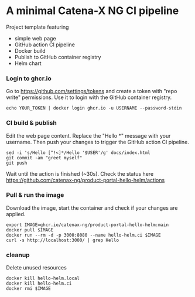 # A minimal Catena-X NG CI pipeline

Project template featuring
- simple web page
- GitHub action CI pipeline
- Docker build
- Publish to GitHub container registry
- Helm chart


### Login to ghcr.io

Go to https://github.com/settings/tokens and create a token with "repo write" permissions.
Use it to login with the GitHub container registry.

    echo YOUR_TOKEN | docker login ghcr.io -u USERNAME --password-stdin


### CI build & publish

Edit the web page content. Replace the "Hello *" message with your username.
Then push your changes to trigger the GitHub action CI pipeline.

    sed -i 's/Hello [^!<]*/Hello '$USER'/g' docs/index.html
    git commit -am "greet myself"
    git push


Wait until the action is finished (~30s). Check the status here
https://github.com/catenax-ng/product-portal-hello-helm/actions


### Pull & run the image

Download the image, start the container and check if your changes are applied.

    export IMAGE=ghcr.io/catenax-ng/product-portal-hello-helm:main
    docker pull $IMAGE
    docker run --rm -d -p 3000:8080 --name hello-helm.ci $IMAGE
    curl -s http://localhost:3000/ | grep Hello


### cleanup

Delete unused resources

    docker kill hello-helm.local
    docker kill hello-helm.ci
    docker rmi $IMAGE

